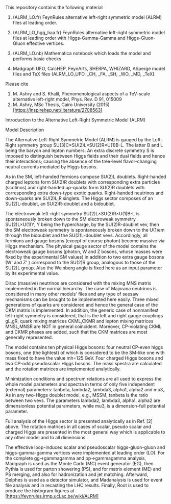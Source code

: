 This repository contains the following material

1. (ALRM_LO.fr) FeynRules alternative left-right symmetric model (ALRM) files at leading order.

2. (ALRM_LO_hgg_haa.fr) FeynRules alternative left-right symmetric model files at leading order with Higgs-Gamma-Gamma and Higgs-Gluon-Gluon effective vertices.

3. (ALRM_LO.nb) Mathematica notebook which loads the model and performs basic checks .

4. Madgraph UFO, CalcHEP, FeynArts, SHERPA, WHIZARD, ASperge model files and TeX files (ALRM_LO_UFO, _CH, _FA, _SH, _WO, _MD, _TeX).

Please cite
1. M. Ashry and S. Khalil, Phenomenological aspects of a TeV-scale alternative left-right model, Phys. Rev. D 91, 015009
2. M. Ashry, MSc Thesis, Cairo University (2015) [https://inspirehep.net/literature/2708563]

Introduction to the Alternative Left-Right Symmetric Model (ALRM)

Model Description

The Alternative Left-Right Symmetric Model (ALRM) is gauged by the Left-Right symmetry group SU(3)C×SU(2)L×SU(2)R×U(1)B-L. The latter B and L being the baryon and lepton numbers. An extra discrete symmetry S is imposed to distinguish between Higgs fields and their dual fields and hence their interactions; causing the absence of the tree-level flavor-changing neutral currents mediated by Higgs bosons.

As in the SM, left-handed fermions compose SU(2)L doublets. Right-handed charged leptons form SU(2)R doublets with corresponding extra particles (scotinos) and right-handed up-quarks form SU(2)R doublets with corresponding extra down-type exotic quarks. Right-handed neutrinos and down-quarks are SU(2)L,R singlets. The Higgs sector composes of an SU(2)L-doublet, an SU(2)R-doublet and a bidoublet.

The electroweak left-right symmetry SU(2)L×SU(2)R×U(1)B-L is spontaneously broken down to the SM electroweak symmetry SU(2)L×U(1)Y, Y being the hypercharge, by the SU(2)R-doublet vev, then the SM electroweak symmetry is spontaneously broken down to the U(1)em through the bidoublet and the SU(2)L-doublet vevs. Accordingly, all fermions and gauge bosons (except of course photon) become massive via Higgs mechanism. The physical gauge sector of the model contains the electroweak gauge bosons (photon, W and Z bosons, whose masses were fixed by the experimental SM values) in addition to two extra gauge bosons (W' and Z' ) correspond to the SU(2)R group, analogous to those of the SU(2)L group. Also the Weinberg angle is fixed here as an input parameter by its experimental value.

Dirac (massive) neutrinos are considered with the mixing MNS matrix implemented in the normal hierarchy. The case of Majorana neutrinos is considered in many other models' files and any type of seesaw mechanisms can be brought to be implemented here easily. Three mixed generations of quarks are considered and hence the general case of the CKM matrix is implemented. In addition, the generic case of nonmanifest left-right symmetry is considered, that is the left and right gauge couplings gL,gR, quark mixing matrices CKML,CKMR and lepton mixing matrices MNSL,MNSR are NOT in general coincident. Moreover, CP-violating CKML and CKMR phases are added, such that the CKM matrices are most generally represented.

The model contains ten physical Higgs bosons: four neutral CP-even higgs bosons, one (the lightest) of which is considered to be the SM-like one with mass fixed to have the value mh=125 GeV. Four charged Higgs bosons and two CP-odd pseudoscalar Higgs bosons. The mass spectra are calculated and the rotation matrices are implemented analytically.

Minimization conditions and spectrum relations are all used to express the whole model parameters and spectra in terms of only five independent (external) parameters: tanbeta, lambda2, lambda3, alpha1, alpha2 and mu3,. As in any two-Higgs doublet model, e.g., MSSM, tanbeta is the ratio between two vevs. The parameters lambda2, lambda3, alpha1, alpha2 are dimensionless potential parameters, while mu3, is a dimension-full potential parameter.

Full analysis of the Higgs sector is presented analytically as in Ref. [2] above. The rotation matrices in all cases of scalar, pseudo scalar and charged Higgs are presented in the most general way which is applicable to any other model and to all dimensions.

The effective loop-induced scalar and pseudoscalar higgs-gluon-gluon and higgs-gamma-gamma vertices were implemented at leading order (LO). For the complete gg->gammagamma and pp->gammagamma analysis, Madgraph is used as the Monte Carlo (MC) event generator (EG), then Pythia is used for parton showering (PS), and for matrix element (ME) and PS merging, and also for hadronization and jet matching. Afterward, Delphes is used as a detector simulator, and Madanalysis is used for event file analysis and in recasting the LHC results. Finally, Root is used to produce the histogram figures at [https://feynrules.irmp.ucl.ac.be/wiki/ALRM]
